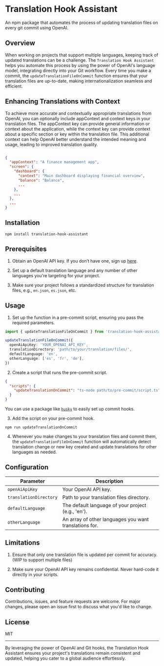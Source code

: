 # Translation Hook Assistant

An npm package that automates the process of updating translation files on every git commit using OpenAI.

## Overview

When working on projects that support multiple languages, keeping track of updated translations can be a challenge. The `Translation Hook Assistant` helps you automate this process by using the power of OpenAI's language model, integrating directly into your Git workflow. Every time you make a commit, the `updateTranslationFileOnCommit` function ensures that your translation files are up-to-date, making internationalization seamless and efficient.

## Enhancing Translations with Context

To achieve more accurate and contextually appropriate translations from OpenAI, you can optionally include appContext and context keys in your translation files. The appContext key can provide general information or context about the application, while the context key can provide context about a specific section or key within the translation file. This additional context can help OpenAI better understand the intended meaning and usage, leading to improved translation quality.

```json

{
  "appContext": "A finance management app",
  "screen": {
    "dashboard": {
      "context": "Main dashboard displaying financial overview",
      "balance": "Balance",
      ...
    },
    ...
  },
  ...
}
```

## Installation

```
npm install translation-hook-assistant
```

## Prerequisites

1. Obtain an OpenAI API key. If you don’t have one, sign up [here](https://beta.openai.com/signup/).

2. Set up a default translation language and any number of other languages you're targeting for your project.

3. Make sure your project follows a standardized structure for translation files, e.g., `en.json`, `es.json`, etc.

## Usage

1. Set up the function in a pre-commit script, ensuring you pass the required parameters.

```typescript
import { updateTranslationFileOnCommit } from 'translation-hook-assistant'

updateTranslationFileOnCommit({
  openAiApiKey: 'YOUR_OPENAI_API_KEY',
  translationDirectory: 'path/to/your/translation/files/',
  defaultLanguage: 'en',
  otherLanguage: ['es', 'fr', 'de'],
})
```

2. Create a script that runs the pre-commit script.

```json
{
  "scripts": {
    "updateTranslationOnCommit": "ts-node path/to/pre-commit/script.ts"
  }
}
```

You can use a package like [`husky`](https://www.npmjs.com/package/husky) to easily set up commit hooks.

3. Add the script on your pre-commit hook.

```
npm run updateTranslationOnCommit
```

4. Whenever you make changes to your translation files and commit them, the `updateTranslationFileOnCommit` function will automatically detect translation change or new key created and update translations for other languages as needed.

## Configuration

| Parameter              | Description                                            |
| ---------------------- | ------------------------------------------------------ |
| `openAiApiKey`         | Your OpenAI API key.                                   |
| `translationDirectory` | Path to your translation files directory.              |
| `defaultLanguage`      | The default language of your project (e.g., 'en').     |
| `otherLanguage`        | An array of other languages you want translations for. |

## Limitations

1. Ensure that only one translation file is updated per commit for accuracy. (WIP to support multiple files)

2. Make sure your OpenAI API key remains confidential. Never hard-code it directly in your scripts.

## Contributing

Contributions, issues, and feature requests are welcome. For major changes, please open an issue first to discuss what you'd like to change.

## License

MIT

---

By leveraging the power of OpenAI and Git hooks, the Translation Hook Assistant ensures your project's translations remain consistent and updated, helping you cater to a global audience effortlessly.
